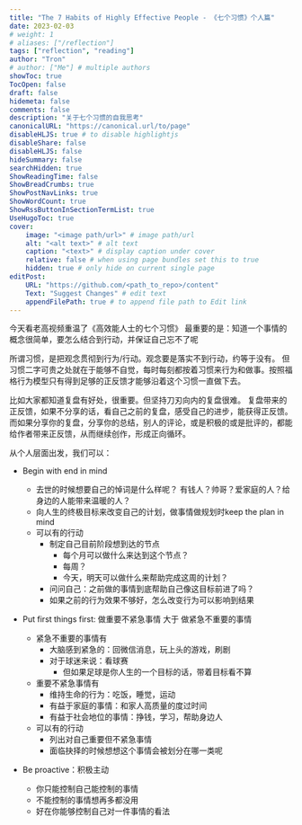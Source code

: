```yaml
---
title: "The 7 Habits of Highly Effective People - 《七个习惯》个人篇"
date: 2023-02-03
# weight: 1
# aliases: ["/reflection"]
tags: ["reflection", "reading"]
author: "Tron"
# author: ["Me"] # multiple authors
showToc: true
TocOpen: false
draft: false
hidemeta: false
comments: false
description: "关于七个习惯的自我思考"
canonicalURL: "https://canonical.url/to/page"
disableHLJS: true # to disable highlightjs
disableShare: false
disableHLJS: false
hideSummary: false
searchHidden: true
ShowReadingTime: false
ShowBreadCrumbs: true
ShowPostNavLinks: true
ShowWordCount: true
ShowRssButtonInSectionTermList: true
UseHugoToc: true
cover:
    image: "<image path/url>" # image path/url
    alt: "<alt text>" # alt text
    caption: "<text>" # display caption under cover
    relative: false # when using page bundles set this to true
    hidden: true # only hide on current single page
editPost:
    URL: "https://github.com/<path_to_repo>/content"
    Text: "Suggest Changes" # edit text
    appendFilePath: true # to append file path to Edit link
---
```




今天看老高视频重温了《高效能人士的七个习惯》
最重要的是：知道一个事情的概念很简单，要怎么结合到行动，并保证自己忘不了呢

所谓习惯，是把观念贯彻到行为/行动。观念要是落实不到行动，约等于没有。
但习惯二字可贵之处就在于能够不自觉，每时每刻都按着习惯来行为和做事。按照福格行为模型只有得到足够的正反馈才能够沿着这个习惯一直做下去。

比如大家都知道复盘有好处，很重要。但坚持刀刃向内的复盘很难。 复盘带来的正反馈，如果不分享的话，看自己之前的复盘，感受自己的进步，能获得正反馈。而如果分享你的复盘，分享你的总结，别人的评论，或是积极的或是批评的，都能给作者带来正反馈，从而继续创作，形成正向循环。

从个人层面出发，我们可以：
- Begin with end in mind
	- 去世的时候想要自己的悼词是什么样呢？ 有钱人？帅哥？爱家庭的人？给身边的人能带来温暖的人？
	- 向人生的终极目标来改变自己的计划，做事情做规划时keep the plan in mind
	- 可以有的行动
		- 制定自己目前阶段想到达的节点
			- 每个月可以做什么来达到这个节点？
			- 每周？
			- 今天，明天可以做什么来帮助完成这周的计划？
		- 问问自己：之前做的事情到底帮助自己像这目标前进了吗？
		- 如果之前的行为效果不够好，怎么改变行为可以影响到结果
- Put first things first: 做重要不紧急事情 大于 做紧急不重要的事情
	- 紧急不重要的事情有
		- 大脑感到紧急的：回微信消息，玩上头的游戏，刷剧
		- 对于球迷来说：看球赛
			- 但如果足球是你人生的一个目标的话，带着目标看不算
	- 重要不紧急事情有
		- 维持生命的行为：吃饭，睡觉，运动
		- 有益于家庭的事情：和家人高质量的度过时间
		- 有益于社会地位的事情：挣钱，学习，帮助身边人
	- 可以有的行动
		- 列出对自己重要但不紧急事情
		- 面临抉择的时候想想这个事情会被划分在哪一类呢

- Be proactive：积极主动 
	- 你只能控制自己能控制的事情
	- 不能控制的事情想再多都没用
	- 好在你能够控制自己对一件事情的看法
